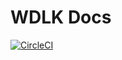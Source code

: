 # WDLK Docs

[![CircleCI](https://circleci.com/gh/woodlike/wdlk.svg?style=svg)](https://circleci.com/gh/woodlike/wdlk)
